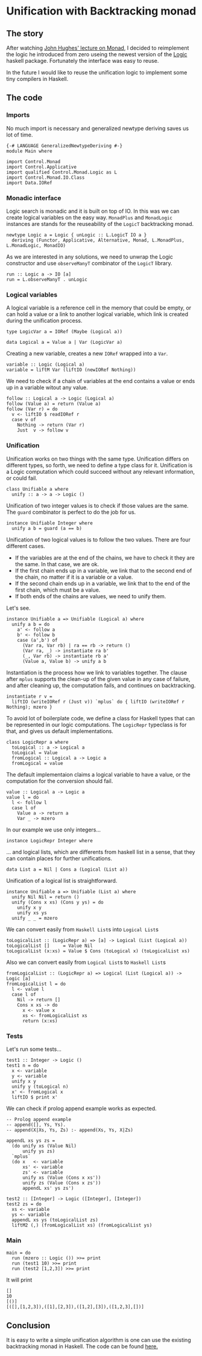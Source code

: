 # Unification with Backtracking monad

## The story

After watching [John Hughes' lecture on Monad](http://www.cse.chalmers.se/~rjmh/OPLSS/), I decided to reimplement the logic he introduced from
zero useing the newest version of the [Logic](https://hackage.haskell.org/package/logict) haskell package. Fortunately the interface was easy to reuse.

In the future I would like to reuse the unification logic to implement some tiny compilers in Haskell.

## The code

### Imports

No much import is necessary and generalized newtype deriving saves us lot of time.

    {-# LANGUAGE GeneralizedNewtypeDeriving #-}
    module Main where

    import Control.Monad
    import Control.Applicative
    import qualified Control.Monad.Logic as L
    import Control.Monad.IO.Class
    import Data.IORef

### Monadic interface

Logic search is monadic and it is built on top of IO. In this was we can create logical variables
on the easy way. `MonadPlus` and `MonadLogic` instances are stands for the reuseability of the
`LogicT` backtracking monad.

    newtype Logic a = Logic { unLogic :: L.LogicT IO a }
      deriving (Functor, Applicative, Alternative, Monad, L.MonadPlus, L.MonadLogic, MonadIO)

As we are interested in any solutions, we need to unwrap the Logic constructor and use `observeManyT`
combinator of the `LogicT` library.

    run :: Logic a -> IO [a]
    run = L.observeManyT . unLogic

### Logical variables

A logical variable is a reference cell in the memory that could be empty,
or can hold a value or a link to another logical variable, which link is
created during the unification process.

    type LogicVar a = IORef (Maybe (Logical a))

    data Logical a = Value a | Var (LogicVar a)

Creating a new variable, creates a new `IORef` wrapped into a `Var`.

    variable :: Logic (Logical a)
    variable = liftM Var (liftIO (newIORef Nothing))

We need to check if a chain of variables at the end contains a value or ends
up in a variable witout any value.

    follow :: Logical a -> Logic (Logical a)
    follow (Value a) = return (Value a)
    follow (Var r) = do
      v <- liftIO $ readIORef r
      case v of
        Nothing -> return (Var r)
        Just  v -> follow v

### Unification

Unification works on two things with the same type. Unification differs on different types,
so forth, we need to define a type class for it. Unification is a Logic computation which
could succeed without any relevant information, or could fail.

    class Unifiable a where
      unify :: a -> a -> Logic ()

Unification of two integer values is to check if those values are the same. The `guard` combinator
is perfect to do the job for us.

    instance Unifiable Integer where
      unify a b = guard (a == b)

Unification of two logical values is to follow the two values. There are four different
cases.

 * If the variables are at the end of the chains, we have to check it they are the same.
In that case, we are ok.
 * If the first chain ends up in a variable, we link that to the second end of the chain,
no matter if it is a variable or a value.
 * If the second chain ends up in a variable, we link that to the end of the first chain, which
must be a value.
 * If both ends of the chains are values, we need to unify them.

Let's see.

    instance Unifiable a => Unifiable (Logical a) where
      unify a b = do
        a' <- follow a
        b' <- follow b
        case (a',b') of
          (Var ra, Var rb) | ra == rb -> return ()
          (Var ra, _) -> instantiate ra b'
          (_, Var rb) -> instantiate rb a'
          (Value a, Value b) -> unify a b

Instantiation is the process how we link to variables together. The clause after `mplus` supports
the clean-up of the given value in any case of failure, and after cleaning up, the computation fails,
and continues on backtracking.

    instantiate r v =
      liftIO (writeIORef r (Just v)) `mplus` do { liftIO (writeIORef r Nothing); mzero }

To avoid lot of boilerplate code, we define a class for Haskell types that can be represented
in our logic computations. The `LogicRepr` typeclass is for that, and gives us default implementations.

    class LogicRepr a where
      toLogical :: a -> Logical a
      toLogical = Value
      fromLogical :: Logical a -> Logic a
      fromLogical = value

The default implementaion claims a logical variable to have a value, or the computation for
the conversion should fail.

    value :: Logical a -> Logic a
    value l = do
      l <- follow l
      case l of
        Value a -> return a
        Var _ -> mzero

In our example we use only integers...

    instance LogicRepr Integer where

... and logical lists, which are differents from haskell list in a sense, that
they can contain places for further unifications.

    data List a = Nil | Cons a (Logical (List a))

Unification of a logical list is straightforward.

    instance Unifiable a => Unifiable (List a) where
      unify Nil Nil = return ()
      unify (Cons x xs) (Cons y ys) = do
        unify x y
        unify xs ys
      unify _ _ = mzero

We can convert easily from `Haskell List`s into `Logical List`s

    toLogicalList :: (LogicRepr a) => [a] -> Logical (List (Logical a))
    toLogicalList []     = Value Nil
    toLogicalList (x:xs) = Value $ Cons (toLogical x) (toLogicalList xs)

Also we can convert easily from `Logical List`s to `Haskell List`s

    fromLogicalList :: (LogicRepr a) => Logical (List (Logical a)) -> Logic [a]
    fromLogicalList l = do
      l <- value l
      case l of
        Nil -> return []
        Cons x xs -> do
          x <- value x
          xs <- fromLogicalList xs
          return (x:xs)

### Tests

Let's run some tests...

    test1 :: Integer -> Logic ()
    test1 n = do
      x <- variable
      y <- variable
      unify x y
      unify y (toLogical n)
      x' <- fromLogical x
      liftIO $ print x'

We can check if prolog append example works as expected.

    -- Prolog append example
    -- append([], Ys, Ys).
    -- append(X|Xs, Ys, Zs) :- append(Xs, Ys, X|Zs)

    appendL xs ys zs =
      (do unify xs (Value Nil)
          unify ys zs)
      `mplus`
      (do x   <- variable
          xs' <- variable
          zs' <- variable
          unify xs (Value (Cons x xs'))
          unify zs (Value (Cons x zs'))
          appendL xs' ys zs')

    test2 :: [Integer] -> Logic ([Integer], [Integer])
    test2 zs = do
      xs <- variable
      ys <- variable
      appendL xs ys (toLogicalList zs)
      liftM2 (,) (fromLogicalList xs) (fromLogicalList ys)

### Main

    main = do
      run (mzero :: Logic ()) >>= print
      run (test1 10) >>= print
      run (test2 [1,2,3]) >>= print

It will print

    []
    10
    [()]
    [([],[1,2,3]),([1],[2,3]),([1,2],[3]),([1,2,3],[])]

## Conclusion

It is easy to write a simple unification algorithm is one can use the existing backtracking monad
in Haskell. The code can be found [here.](https://andorp.github.io/asset/haskell/logic.hs)